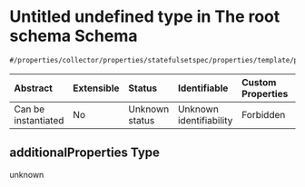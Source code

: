# Untitled undefined type in The root schema Schema

```txt
#/properties/collector/properties/statefulsetspec/properties/template/properties/spec/properties/containers/items#/properties/collector/properties/statefulsetSpec/properties/template/properties/spec/properties/containers/items/properties/resources/properties/requests/additionalProperties
```



| Abstract            | Extensible | Status         | Identifiable            | Custom Properties | Additional Properties | Access Restrictions | Defined In                                                        |
| :------------------ | :--------- | :------------- | :---------------------- | :---------------- | :-------------------- | :------------------ | :---------------------------------------------------------------- |
| Can be instantiated | No         | Unknown status | Unknown identifiability | Forbidden         | Allowed               | none                | [values.schema.json\*](values.schema.json "open original schema") |

## additionalProperties Type

unknown
